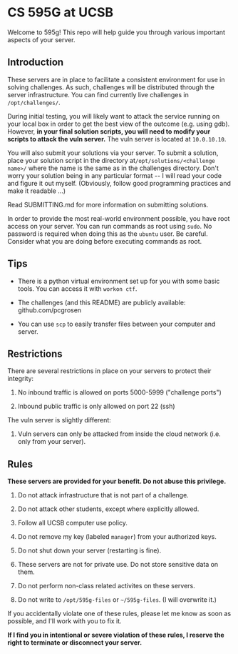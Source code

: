 # CS 595G at UCSB

Welcome to 595g! This repo will help guide you through various important aspects
of your server.

## Introduction

These servers are in place to facilitate a consistent environment for use in
solving challenges. As such, challenges will be distributed through the server
infrastructure. You can find currently live challenges in `/opt/challenges/`.

During initial testing, you will likely want to attack the service running on
your local box in order to get the best view of the outcome (e.g. using gdb).
However, **in your final solution scripts, you will need to modify your scripts
to attack the vuln server.** The vuln server is located at `10.0.10.10`.

You will also submit your solutions via your server. To submit a solution, place
your solution script in the directory at`/opt/solutions/<challenge name>/` where
the name is the same as in the challenges directory. Don't worry your solution
being in any particular format -- I will read your code and figure it out
myself. (Obviously, follow good programming practices and make it readable ...)

Read SUBMITTING.md for more information on submitting solutions.

In order to provide the most real-world environment possible, you have root
access on your server. You can run commands as root using `sudo`. No password is
required when doing this as the `ubuntu` user. Be careful. Consider what you are
doing before executing commands as root.

## Tips

* There is a python virtual environment set up for you with some basic tools.
You can access it with `workon ctf`.

* The challenges (and this README) are publicly available: github.com/pcgrosen

* You can use `scp` to easily transfer files between your computer and server.

## Restrictions

There are several restrictions in place on your servers to protect their
integrity:

1. No inbound traffic is allowed on ports 5000-5999 ("challenge ports")

2. Inbound public traffic is only allowed on port 22 (ssh)

The vuln server is slightly different:

1. Vuln servers can only be attacked from inside the cloud network (i.e. only
from your server).

## Rules

**These servers are provided for your benefit. Do not abuse this privilege.**

1. Do not attack infrastructure that is not part of a challenge.

2. Do not attack other students, except where explicitly allowed.

3. Follow all UCSB computer use policy.

4. Do not remove my key (labeled `manager`) from your authorized keys.

5. Do not shut down your server (restarting is fine).

6. These servers are not for private use. Do not store sensitive data on them.

7. Do not perform non-class related activites on these servers.

8. Do not write to `/opt/595g-files` or `~/595g-files`. (I will overwrite it.)

If you accidentally violate one of these rules, please let me know as soon as
possible, and I'll work with you to fix it.

**If I find you in intentional or severe violation of these rules, I reserve the
right to terminate or disconnect your server.**
